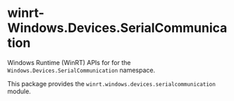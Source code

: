 <!-- warning: Please don't edit this file. It was automatically generated. -->

# winrt-Windows.Devices.SerialCommunication

Windows Runtime (WinRT) APIs for for the `Windows.Devices.SerialCommunication` namespace.

This package provides the `winrt.windows.devices.serialcommunication` module.
